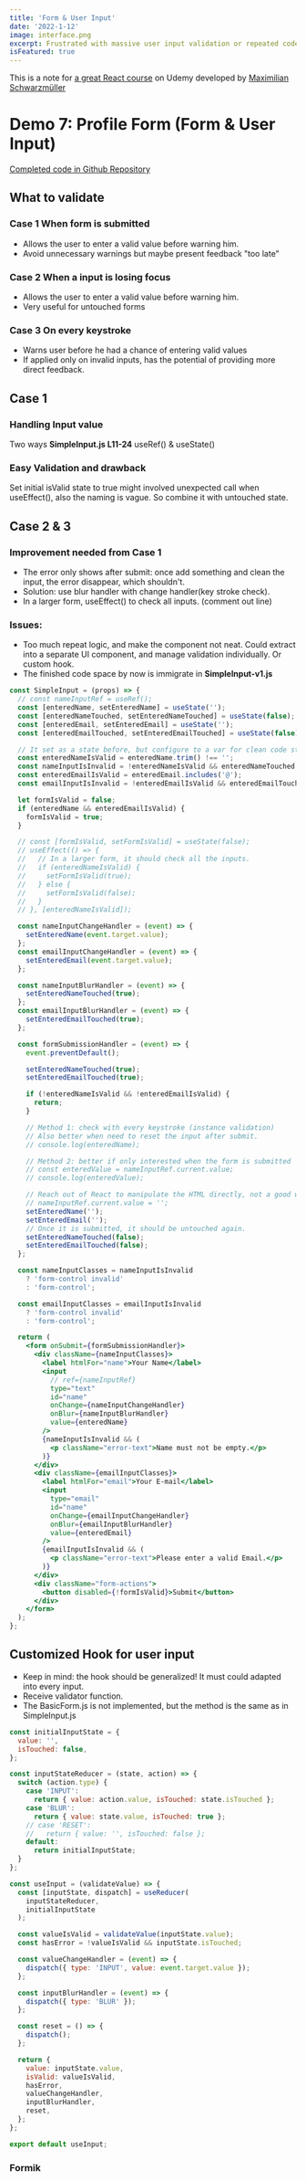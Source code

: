 ```yaml
---
title: 'Form & User Input'
date: '2022-1-12'
image: interface.png
excerpt: Frustrated with massive user input validation or repeated code logic? Build a customized useInput hook from scratch and use three approaches to validate user inputs by going through a demo application - Profile Form.
isFeatured: true
---
```


This is a note for [a great React course](https://www.udemy.com/course/react-the-complete-guide-incl-redux/) on Udemy developed by [Maximilian Schwarzmüller](https://www.udemy.com/user/maximilian-schwarzmuller/)

# Demo 7: Profile Form (Form & User Input)

[Completed code in Github Repository](https://github.com/Zhenyuan-Li/Udemy-React-v2.0/tree/main/7_Profile_Form)

## What to validate

### Case 1 When form is submitted

- Allows the user to enter a valid value before warning him.
- Avoid unnecessary warnings but maybe present feedback "too late"

### Case 2 When a input is losing focus

- Allows the user to enter a valid value before warning him.
- Very useful for untouched forms

### Case 3 On every keystroke

- Warns user before he had a chance of entering valid values
- If applied only on invalid inputs, has the potential of providing more direct feedback.

## Case 1

### Handling Input value

Two ways **SimpleInput.js L11-24** useRef() & useState()

### Easy Validation and drawback

Set initial isValid state to true might involved unexpected call when useEffect(), also the naming is vague. So combine it with untouched state.

## Case 2 & 3

### Improvement needed from Case 1

- The error only shows after submit: once add something and clean the input, the error disappear, which shouldn't.
- Solution: use blur handler with change handler(key stroke check).
- In a larger form, useEffect() to check all inputs. (comment out line)

### Issues:

- Too much repeat logic, and make the component not neat. Could extract into a separate UI component, and manage validation individually. Or custom hook.
- The finished code space by now is immigrate in **SimpleInput-v1.js**

```jsx
const SimpleInput = (props) => {
  // const nameInputRef = useRef();
  const [enteredName, setEnteredName] = useState('');
  const [enteredNameTouched, setEnteredNameTouched] = useState(false);
  const [enteredEmail, setEnteredEmail] = useState('');
  const [enteredEmailTouched, setEnteredEmailTouched] = useState(false);

  // It set as a state before, but configure to a var for clean code structure.
  const enteredNameIsValid = enteredName.trim() !== '';
  const nameInputIsInvalid = !enteredNameIsValid && enteredNameTouched;
  const enteredEmailIsValid = enteredEmail.includes('@');
  const emailInputIsInvalid = !enteredEmailIsValid && enteredEmailTouched;

  let formIsValid = false;
  if (enteredName && enteredEmailIsValid) {
    formIsValid = true;
  }

  // const [formIsValid, setFormIsValid] = useState(false);
  // useEffect(() => {
  //   // In a larger form, it should check all the inputs.
  //   if (enteredNameIsValid) {
  //     setFormIsValid(true);
  //   } else {
  //     setFormIsValid(false);
  //   }
  // }, [enteredNameIsValid]);

  const nameInputChangeHandler = (event) => {
    setEnteredName(event.target.value);
  };
  const emailInputChangeHandler = (event) => {
    setEnteredEmail(event.target.value);
  };

  const nameInputBlurHandler = (event) => {
    setEnteredNameTouched(true);
  };
  const emailInputBlurHandler = (event) => {
    setEnteredEmailTouched(true);
  };

  const formSubmissionHandler = (event) => {
    event.preventDefault();

    setEnteredNameTouched(true);
    setEnteredEmailTouched(true);

    if (!enteredNameIsValid && !enteredEmailIsValid) {
      return;
    }

    // Method 1: check with every keystroke (instance validation)
    // Also better when need to reset the input after submit.
    // console.log(enteredName);

    // Method 2: better if only interested when the form is submitted
    // const enteredValue = nameInputRef.current.value;
    // console.log(enteredValue);

    // Reach out of React to manipulate the HTML directly, not a good way.
    // nameInputRef.current.value = '';
    setEnteredName('');
    setEnteredEmail('');
    // Once it is submitted, it should be untouched again.
    setEnteredNameTouched(false);
    setEnteredEmailTouched(false);
  };

  const nameInputClasses = nameInputIsInvalid
    ? 'form-control invalid'
    : 'form-control';

  const emailInputClasses = emailInputIsInvalid
    ? 'form-control invalid'
    : 'form-control';

  return (
    <form onSubmit={formSubmissionHandler}>
      <div className={nameInputClasses}>
        <label htmlFor="name">Your Name</label>
        <input
          // ref={nameInputRef}
          type="text"
          id="name"
          onChange={nameInputChangeHandler}
          onBlur={nameInputBlurHandler}
          value={enteredName}
        />
        {nameInputIsInvalid && (
          <p className="error-text">Name must not be empty.</p>
        )}
      </div>
      <div className={emailInputClasses}>
        <label htmlFor="email">Your E-mail</label>
        <input
          type="email"
          id="name"
          onChange={emailInputChangeHandler}
          onBlur={emailInputBlurHandler}
          value={enteredEmail}
        />
        {emailInputIsInvalid && (
          <p className="error-text">Please enter a valid Email.</p>
        )}
      </div>
      <div className="form-actions">
        <button disabled={!formIsValid}>Submit</button>
      </div>
    </form>
  );
};
```

## Customized Hook for user input

- Keep in mind: the hook should be generalized! It must could adapted into every input.
- Receive validator function.
- The BasicForm.js is not implemented, but the method is the same as in SimpleInput.js

```jsx
const initialInputState = {
  value: '',
  isTouched: false,
};

const inputStateReducer = (state, action) => {
  switch (action.type) {
    case 'INPUT':
      return { value: action.value, isTouched: state.isTouched };
    case 'BLUR':
      return { value: state.value, isTouched: true };
    // case 'RESET':
    //   return { value: '', isTouched: false };
    default:
      return initialInputState;
  }
};

const useInput = (validateValue) => {
  const [inputState, dispatch] = useReducer(
    inputStateReducer,
    initialInputState
  );

  const valueIsValid = validateValue(inputState.value);
  const hasError = !valueIsValid && inputState.isTouched;

  const valueChangeHandler = (event) => {
    dispatch({ type: 'INPUT', value: event.target.value });
  };

  const inputBlurHandler = (event) => {
    dispatch({ type: 'BLUR' });
  };

  const reset = () => {
    dispatch();
  };

  return {
    value: inputState.value,
    isValid: valueIsValid,
    hasError,
    valueChangeHandler,
    inputBlurHandler,
    reset,
  };
};

export default useInput;
```

### Formik
